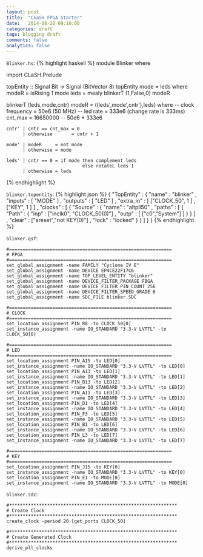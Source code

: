 ```yaml
---
layout: post
title:  "CλaSH FPGA Starter"
date:   2014-08-20 09:10:00
categories: draft
tags: blogging draft
comments: false
analytics: false
---
```


`Blinker.hs`:
{% highlight haskell %}
module Blinker where

import CLaSH.Prelude

topEntity :: Signal Bit -> Signal (BitVector 8)
topEntity mode = leds
  where
    modeR = isRising 1 mode
    leds  = mealy blinkerT (1,False,0) modeR

blinkerT (leds,mode,cntr) modeR = ((leds',mode',cntr'),leds)
  where
    -- clock frequency = 50e6  (50 MHz)
    -- led rate        = 333e6 (change rate is 333ms)
    cnt_max = 16650000 -- 50e6 * 333e6

    cntr' | cntr == cnt_max = 0
          | otherwise       = cntr + 1

    mode' | modeR     = not mode
          | otherwise = mode

    leds' | cntr == 0 = if mode then complement leds
                                else rotateL leds 1
          | otherwise = leds
{% endhighlight %}

`blinker.topentity`:
{% highlight json %}
{ "TopEntity" :
  { "name"     : "blinker"
  , "inputs"   : [ "MODE" ]
  , "outputs"  : [ "LED" ]
  , "extra_in" : [ ["CLOCK_50", 1 ]
                 , ["KEY", 1 ]
                 ]
  , "clocks"   :
    [ { "Source" :
        { "name"  : "altpll50"
        , "paths" : [ { "Path" :
                        { "inp"  : ["inclk0", "CLOCK_50(0)"]
                        , "outp" : [ ["c0","System"] ]
                        }
                      }
                    ]
        , "clear" : ["areset","not KEY(0)"]
        , "lock"  : "locked"
        }
      }
    ]
  }
}
{% endhighlight %}

`blinker.qsf`:

```
#============================================================
# FPGA
#============================================================
set_global_assignment -name FAMILY "Cyclone IV E"
set_global_assignment -name DEVICE EP4CE22F17C6
set_global_assignment -name TOP_LEVEL_ENTITY "blinker"
set_global_assignment -name DEVICE_FILTER_PACKAGE FBGA
set_global_assignment -name DEVICE_FILTER_PIN_COUNT 256
set_global_assignment -name DEVICE_FILTER_SPEED_GRADE 6
set_global_assignment -name SDC_FILE blinker.SDC

#============================================================
# CLOCK
#============================================================
set_location_assignment PIN_R8 -to CLOCK_50[0]
set_instance_assignment -name IO_STANDARD "3.3-V LVTTL" -to CLOCK_50[0]

#============================================================
# LED
#============================================================
set_location_assignment PIN_A15 -to LED[0]
set_instance_assignment -name IO_STANDARD "3.3-V LVTTL" -to LED[0]
set_location_assignment PIN_A13 -to LED[1]
set_instance_assignment -name IO_STANDARD "3.3-V LVTTL" -to LED[1]
set_location_assignment PIN_B13 -to LED[2]
set_instance_assignment -name IO_STANDARD "3.3-V LVTTL" -to LED[2]
set_location_assignment PIN_A11 -to LED[3]
set_instance_assignment -name IO_STANDARD "3.3-V LVTTL" -to LED[3]
set_location_assignment PIN_D1 -to LED[4]
set_instance_assignment -name IO_STANDARD "3.3-V LVTTL" -to LED[4]
set_location_assignment PIN_F3 -to LED[5]
set_instance_assignment -name IO_STANDARD "3.3-V LVTTL" -to LED[5]
set_location_assignment PIN_B1 -to LED[6]
set_instance_assignment -name IO_STANDARD "3.3-V LVTTL" -to LED[6]
set_location_assignment PIN_L3 -to LED[7]
set_instance_assignment -name IO_STANDARD "3.3-V LVTTL" -to LED[7]

#============================================================
# KEY
#============================================================
set_location_assignment PIN_J15 -to KEY[0]
set_instance_assignment -name IO_STANDARD "3.3-V LVTTL" -to KEY[0]
set_location_assignment PIN_E1 -to MODE[0]
set_instance_assignment -name IO_STANDARD "3.3-V LVTTL" -to MODE[0]
```

`blinker.sdc`:

```
#**************************************************************
# Create Clock
#**************************************************************
create_clock -period 20 [get_ports CLOCK_50]

#**************************************************************
# Create Generated Clock
#**************************************************************
derive_pll_clocks
```

